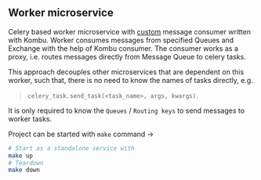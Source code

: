 ## Worker microservice

Celery based worker microservice with [custom](https://docs.celeryq.dev/en/stable/userguide/extending.html#custom-message-consumers) message consumer written with Kombu. Worker consumes messages from specified Queues and Exchange with the help of Kombu consumer. The consumer works as a proxy, i.e. routes messages directly from Message Queue to celery tasks.

This approach decouples other microservices that are dependent on this worker, such that, there is no need to know the names of tasks directly, e.g. 
> `celery_task.send_task(<task_name>, args, kwargs)`. 

It is only required to know the `Queues` / `Routing keys` to send messages to worker tasks.

Project can be started with `make` command ->
```sh
# Start as a standalone service with
make up
# Teardown
make down
```